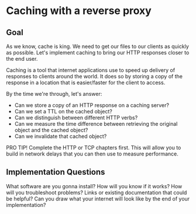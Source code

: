# Caching with a reverse proxy

## Goal

As we know, cache is king. We need to get our files to our clients as quickly as possible. Let's implement caching to bring our HTTP responses closer to the end user.

Caching is a tool that internet applications use to speed up delivery of responses to clients around the world. It does so by storing a copy of the response in a location that is easier/faster for the client to access.

By the time we're through, let's answer:

- Can we store a copy of an HTTP response on a caching server?
- Can we set a TTL on the cached object?
- Can we distinguish between different HTTP verbs?
- Can we measure the time difference between retrieving the original object and the cached object?
- Can we invalidate that cached object?

PRO TIP! Complete the HTTP or TCP chapters first. This will allow you to build in network delays that you can then use to measure performance.

## Implementation Questions

What software are you gonna install?
How will you know if it works?
How will you troubleshoot problems?
Links or existing documentation that could be helpful?
Can you draw what your internet will look like by the end of your implementation?
